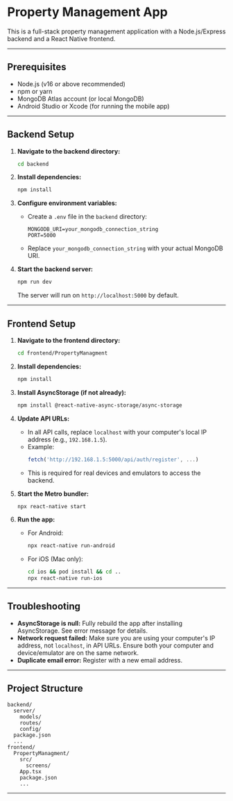 # Property Management App

This is a full-stack property management application with a Node.js/Express backend and a React Native frontend.

---

## Prerequisites
- Node.js (v16 or above recommended)
- npm or yarn
- MongoDB Atlas account (or local MongoDB)
- Android Studio or Xcode (for running the mobile app)

---

## Backend Setup

1. **Navigate to the backend directory:**
   ```sh
   cd backend
   ```

2. **Install dependencies:**
   ```sh
   npm install
   ```

3. **Configure environment variables:**
   - Create a `.env` file in the `backend` directory:
     ```env
     MONGODB_URI=your_mongodb_connection_string
     PORT=5000
     ```
   - Replace `your_mongodb_connection_string` with your actual MongoDB URI.

4. **Start the backend server:**
   ```sh
   npm run dev
   ```
   The server will run on `http://localhost:5000` by default.

---

## Frontend Setup

1. **Navigate to the frontend directory:**
   ```sh
   cd frontend/PropertyManagment
   ```

2. **Install dependencies:**
   ```sh
   npm install
   ```

3. **Install AsyncStorage (if not already):**
   ```sh
   npm install @react-native-async-storage/async-storage
   ```

4. **Update API URLs:**
   - In all API calls, replace `localhost` with your computer's local IP address (e.g., `192.168.1.5`).
   - Example:
     ```js
     fetch('http://192.168.1.5:5000/api/auth/register', ...)
     ```
   - This is required for real devices and emulators to access the backend.

5. **Start the Metro bundler:**
   ```sh
   npx react-native start
   ```

6. **Run the app:**
   - For Android:
     ```sh
     npx react-native run-android
     ```
   - For iOS (Mac only):
     ```sh
     cd ios && pod install && cd ..
     npx react-native run-ios
     ```

---

## Troubleshooting
- **AsyncStorage is null:** Fully rebuild the app after installing AsyncStorage. See error message for details.
- **Network request failed:** Make sure you are using your computer's IP address, not `localhost`, in API URLs. Ensure both your computer and device/emulator are on the same network.
- **Duplicate email error:** Register with a new email address.

---

## Project Structure

```
backend/
  server/
    models/
    routes/
    config/
  package.json
  ...
frontend/
  PropertyManagment/
    src/
      screens/
    App.tsx
    package.json
    ...
```

---
